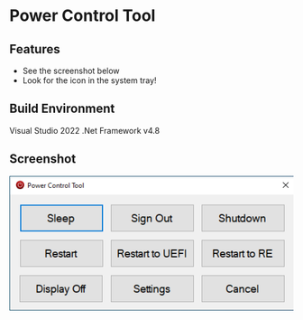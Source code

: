 # Power Control Tool

## Features
* See the screenshot below
* Look for the icon in the system tray!

## Build Environment

Visual Studio 2022
.Net Framework v4.8

## Screenshot

![Screenshot](PowerControlTool.png)
 
